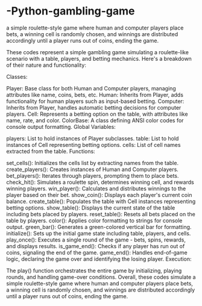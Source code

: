 # -Python-gambling-game
 a simple roulette-style game where human and computer players place bets, a winning cell is randomly chosen, and winnings are distributed accordingly until a player runs out of coins, ending the game.

 These codes represent a simple gambling game simulating a roulette-like scenario with a table, players, and betting mechanics. Here's a breakdown of their nature and functionality:

Classes:

Player: Base class for both Human and Computer players, managing attributes like name, coins, bets, etc.
Human: Inherits from Player, adds functionality for human players such as input-based betting.
Computer: Inherits from Player, handles automatic betting decisions for computer players.
Cell: Represents a betting option on the table, with attributes like name, rate, and color.
ColorBase: A class defining ANSI color codes for console output formatting.
Global Variables:

players: List to hold instances of Player subclasses.
table: List to hold instances of Cell representing betting options.
cells: List of cell names extracted from the table.
Functions:

set_cells(): Initializes the cells list by extracting names from the table.
create_players(): Creates instances of Human and Computer players.
bet_players(): Iterates through players, prompting them to place bets.
check_hit(): Simulates a roulette spin, determines winning cell, and rewards winning players.
win_player(): Calculates and distributes winnings to the player based on their bet.
show_coin(): Displays each player's current coin balance.
create_table(): Populates the table with Cell instances representing betting options.
show_table(): Displays the current state of the table including bets placed by players.
reset_table(): Resets all bets placed on the table by players.
color(): Applies color formatting to strings for console output.
green_bar(): Generates a green-colored vertical bar for formatting.
initialize(): Sets up the initial game state including table, players, and cells.
play_once(): Executes a single round of the game - bets, spins, rewards, and displays results.
is_game_end(): Checks if any player has run out of coins, signaling the end of the game.
game_end(): Handles end-of-game logic, declaring the game over and identifying the losing player.
Execution:

The play() function orchestrates the entire game by initializing, playing rounds, and handling game-over conditions.
Overall, these codes simulate a simple roulette-style game where human and computer players place bets, a winning cell is randomly chosen, and winnings are distributed accordingly until a player runs out of coins, ending the game.
